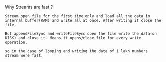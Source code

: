 Why Streams are fast ?
    
    Stream open file for the first time only and load all the data in internal buffer(RAM) and write all at once. After writing it close the file.

    But appendFileSync and writeFileSync open the file write the data(on DISK) and close it. Means it opens/close file for every write operation.

    so in the case of looping and writing the data of 1 lakh numbers stream were fast.